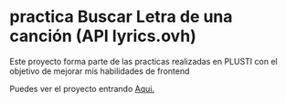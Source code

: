 # practica Buscar Letra de una canción (API lyrics.ovh)
Este proyecto forma parte de las practicas realizadas en PLUSTI con el objetivo de mejorar mis habilidades de frontend

Puedes ver el proyecto entrando [Aqui.](https://javierborja2000.github.io/Practicas_maquetacion-PLUSTI/)